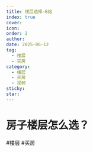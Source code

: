```yaml
---
title: 楼层选择-B站
index: true
cover: 
icon: 
order: 2
author: 
date: 2025-06-12
tag:
  - 楼层
  - 买房
category:
  - 楼层
  - 买房
  - 视频
sticky: 
star: 
---
```


# 房子楼层怎么选？

<BiliBili bvid="BV1Yp421y7QY" title="房子楼层怎么选？" />

#楼层 #买房
